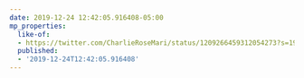 ```yaml
---
date: 2019-12-24 12:42:05.916408-05:00
mp_properties:
  like-of:
  - https://twitter.com/CharlieRoseMari/status/1209266459312054273?s=19
  published:
  - '2019-12-24T12:42:05.916408'
---
```


